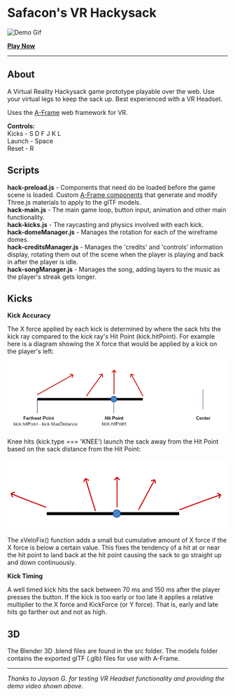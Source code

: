 # __Safacon's VR Hackysack__ #
![Demo Gif](/src/vr-hackysack-large.gif)

__[Play Now](https://play.safacon.com/vr_hackysack/)__

___

## About ##
A Virtual Reality Hackysack game prototype playable over the web. Use your virtual legs to keep the sack up. Best experienced with a VR Headset.

Uses the [A-Frame](https://aframe.io/) web framework for VR.

__Controls:__  
Kicks - S D F J K L  
Launch - Space  
Reset - R

## Scripts ##
__hack-preload.js__ -  Components that need do be loaded before the game scene is loaded. Custom [A-Frame components](https://aframe.io/docs/master/introduction/writing-a-component.html) that generate and modify Three.js materials to apply to the glTF models.  
__hack-main.js__ -  The main game loop, button input, animation and other main functionality.  
__hack-kicks.js__ - The raycasting and physics involved with each kick.  
__hack-domeManager.js__ - Manages the rotation for each of the wireframe domes.  
__hack-creditsManager.js__ - Manages the 'credits' and 'controls' information display, rotating them out of the scene when the player is playing and back in after the player is idle.  
__hack-songManager.js__ -  Manages the song, adding layers to the music as the player's streak gets longer.


## Kicks ##

__Kick Accuracy__

The X force applied by each kick is determined by where the sack hits the kick ray compared to the kick ray's Hit Point (kick.hitPoint). For example here is a diagram showing the X force that would be applied by a kick on the player's left:

![Left Kick Diagram](/src/leftkick.png)

Knee hits (kick.type === 'KNEE') launch the sack away from the Hit Point based on the sack distance from the Hit Point:

![Knee Diagram](/src/knee.png)

The xVeloFix() function adds a small but cumulative amount of X force if the X force is below a certain value. This fixes the tendency of a hit at or near the hit point to land back at the hit point causing the sack to go straight up and down continuously.

__Kick Timing__

A well timed kick hits the sack between 70 ms and 150 ms after the player presses the button. If the kick is too early or too late it applies a relative multiplier to the X force and KickForce (or Y force). That is, early and late hits go farther out and not as high.

## 3D ##

The Blender 3D .blend files are found in the src folder. The models folder contains the exported glTF (.glb) files for use with A-Frame.
___
_Thanks to Jayson G. for testing VR Headset functionality and providing the demo video shown above._
